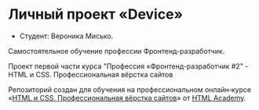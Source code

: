 # Личный проект «Device»

* Студент: Вероника Мисько.

Самостоятельное обучение профессии Фронтенд-разработчик.

Проект первой части курса "Профессия «Фронтенд-разработчик #2" - HTML и CSS. Профессиональная вёрстка сайтов

Репозиторий создан для обучения на профессиональном онлайн‑курсе «[HTML и CSS. Профессиональная вёрстка сайтов](https://htmlacademy.ru/intensive/htmlcss)» от [HTML Academy](https://htmlacademy.ru).
